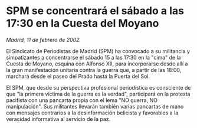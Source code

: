 #  SPM se concentrará el sábado a las 17:30 en la Cuesta del Moyano

*Madrid, 11 de febrero de 2002.*

El Sindicato de Periodistas de Madrid (SPM) ha convocado a su militancia y simpatizantes a concentrarse el sábado 15 a las 17:30 en la "cima" de la Cuesta de Moyano, esquina con Alfonso XII, para incorporarse desde allí a la gran manifestación unitaria contra la guerra que, a partir de las 18:00, marchará desde el paseo del Prado hasta la Puerta del Sol.

El SPM, que desde su perspectiva profesional periodística es consciente de que "la primera víctima de la guerra es la verdad", participará en la protesta pacifista con una pancarta propia con el lema "NO guerra, NO manipulación". Sus militantes llevarán también varias pancartas de mano con mensajes contrarios a la desinformación belicista y favorables a la veracidad informativa al servicio de la paz.

